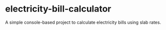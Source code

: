 # electricity-bill-calculator
A simple console-based project to calculate electricity bills using slab rates.
